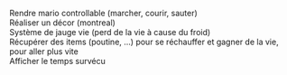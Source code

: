 Rendre mario controllable (marcher, courir, sauter)  
Réaliser un décor (montreal)  
Système de jauge vie (perd de la vie à cause du froid)   
Récupérer des items (poutine, ...) pour se réchauffer et gagner de la vie, pour aller plus vite  
Afficher le temps survécu